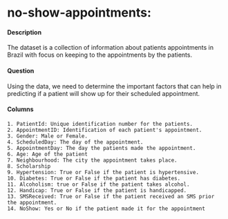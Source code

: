 # no-show-appointments:
#### Description
The dataset is a collection of information about patients appointments in Brazil with focus on keeping to the appointments by the patients.

#### Question
Using the data, we need to determine the important factors that can help in predicting if a patient will show up for their scheduled appointment.

#### Columns
    1. PatientId: Unique identification number for the patients.
    2. AppointmentID: Identification of each patient's appointment.
    3. Gender: Male or Female.
    4. ScheduledDay: The day of the appointment.
    5. AppointmentDay: The day the patients made the appointment.
    6. Age: Age of the patient
    7. Neighbourhood: The city the appointment takes place.
    8. Scholarship
    9. Hypertension: True or False if the patient is hypertensive.
    10. Diabetes: True or False if the patient has diabetes.
    11. Alcoholism: true or False if the patient takes alcohol.
    12. Handicap: True or False if the patient is handicapped.
    13. SMSReceived: True or False if the patient received an SMS prior the appointment.
    14. NoShow: Yes or No if the patient made it for the appointment
